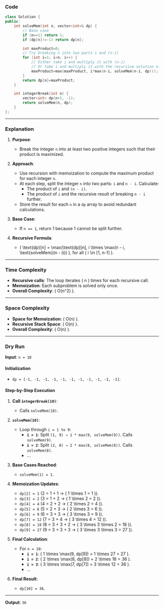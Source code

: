 ### Code

```cpp
class Solution {
public:
    int solveMem(int n, vector<int>& dp) {
        // Base case
        if (n==1) return 1;
        if (dp[n]!=-1) return dp[n];

        int maxProduct=0;
        // Try breaking n into two parts i and (n-i)
        for (int i=1; i<n; i++) {
            // Either take i and multiply it with (n-i)
            // Or take i and multiply it with the recursive solution of (n-i)
            maxProduct=max(maxProduct, i*max(n-i, solveMem(n-i, dp)));
        }
        return dp[n]=maxProduct;
    }

    int integerBreak(int n) {
        vector<int> dp(n+1, -1);
        return solveMem(n, dp);
    }
};
```

---

### Explanation

1. **Purpose**:
   - Break the integer `n` into at least two positive integers such that their product is maximized.
   
2. **Approach**:
   - Use recursion with memoization to compute the maximum product for each integer `n`.
   - At each step, split the integer `n` into two parts: `i` and `n - i`. Calculate:
     - The product of `i` and `(n - i)`.
     - The product of `i` and the recursive result of breaking `n - i` further.
   - Store the result for each `n` in a `dp` array to avoid redundant calculations.

3. **Base Case**:
   - If `n == 1`, return 1 because 1 cannot be split further.

4. **Recursive Formula**:
   - \( \text{dp}[n] = \max(\text{dp}[n], i \times \max(n - i, \text{solveMem}(n - i))) \), for all \( i \in [1, n-1] \).

---

### Time Complexity

- **Recursive calls**: The loop iterates \( n \) times for each recursive call.
- **Memoization**: Each subproblem is solved only once.
- **Overall Complexity**: \( O(n^2) \).

---

### Space Complexity

- **Space for Memoization**: \( O(n) \).
- **Recursive Stack Space**: \( O(n) \).
- **Overall Complexity**: \( O(n) \).

---

### Dry Run

**Input**: `n = 10`

#### Initialization
- `dp = [-1, -1, -1, -1, -1, -1, -1, -1, -1, -1, -1]`.

#### Step-by-Step Execution

1. **Call `integerBreak(10)`**:
   - Calls `solveMem(10)`.

2. **`solveMem(10)`**:
   - Loop through `i = 1 to 9`:
     - **`i = 1`**: Split `(1, 9) → 1 * max(9, solveMem(9))`. Calls `solveMem(9)`.
     - **`i = 2`**: Split `(2, 8) → 2 * max(8, solveMem(8))`. Calls `solveMem(8)`.
     - ...

3. **Base Cases Reached**:
   - `solveMem(1) = 1`.

4. **Memoization Updates**:
   - `dp[2] = 1` (2 = 1 + 1 → \( 1 \times 1 = 1 \)).
   - `dp[3] = 2` (3 = 1 + 2 → \( 1 \times 2 = 2 \)).
   - `dp[4] = 4` (4 = 2 + 2 → \( 2 \times 2 = 4 \)).
   - `dp[5] = 6` (5 = 2 + 3 → \( 2 \times 3 = 6 \)).
   - `dp[6] = 9` (6 = 3 + 3 → \( 3 \times 3 = 9 \)).
   - `dp[7] = 12` (7 = 3 + 4 → \( 3 \times 4 = 12 \)).
   - `dp[8] = 18` (8 = 3 + 3 + 2 → \( 3 \times 3 \times 2 = 18 \)).
   - `dp[9] = 27` (9 = 3 + 3 + 3 → \( 3 \times 3 \times 3 = 27 \)).

5. **Final Calculation**:
   - For `n = 10`:
     - **`i = 1`**: \( 1 \times \max(9, dp[9]) = 1 \times 27 = 27 \).
     - **`i = 2`**: \( 2 \times \max(8, dp[8]) = 2 \times 18 = 36 \).
     - **`i = 3`**: \( 3 \times \max(7, dp[7]) = 3 \times 12 = 36 \).
     - ...

6. **Final Result**:
   - `dp[10] = 36`.

---

**Output**: `36`
